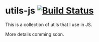 # utils-js [![Build Status](https://travis-ci.org/surdu/utils.js.svg)](https://travis-ci.org/surdu/utils.js)

This is a collection of utils that I use in JS.

More details comming soon.
